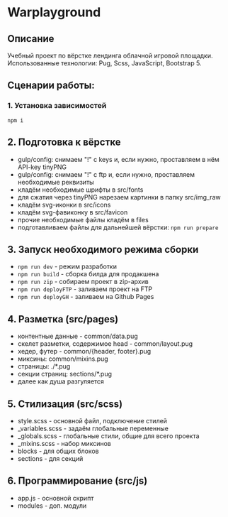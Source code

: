 # Warplayground
## Описание
Учебный проект по вёрстке лендинга облачной игровой площадки.
Использованные технологии: Pug, Scss, JavaScript, Bootstrap 5.

## Сценарии работы:
### 1. Установка зависимостей
`npm i`

## 2. Подготовка к вёрстке
- gulp/config: снимаем "!" с keys и, если нужно, проставляем в нём API-key tinyPNG
- gulp/config: снимаем "!" с ftp и, если нужно, проставляем необходимые реквизиты
- кладём необходимые шрифты в src/fonts
- для сжатия через tinyPNG нарезаем картинки в папку src/img_raw
- кладём svg-иконки в src/icons
- кладём svg-фавиконку в src/favicon
- прочие необходимые файлы кладём в files
- подготавливаем файлы для дальнейшей вёрстки:
`npm run prepare`

## 3. Запуск необходимого режима сборки
- `npm run dev` - режим разработки
- `npm run build` - сборка билда для продакшена
- `npm run zip` - собираем проект в zip-архив
- `npm run deployFTP` - заливаем проект на FTP
- `npm run deployGH` - заливаем на Github Pages

## 4. Разметка (src/pages)
- контентные данные - common/data.pug
- скелет разметки, содержимое head - common/layout.pug
- хедер, футер - common/{header, footer}.pug
- миксины: common/mixins.pug
- страницы: ./*.pug
- секции страниц: sections/*.pug
- далее как душа разгуляется

## 5. Стилизация (src/scss)
- style.scss - основной файл, подключение стилей
- _variables.scss - задаём глобальные переменные
- _globals.scss - глобальные стили, общие для всего проекта
- _mixins.scss - набор миксинов
- blocks - для общих блоков
- sections - для секций

## 6. Программирование (src/js)
- app.js - основной скрипт
- modules - доп. модули
